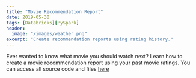 ```yaml
---
title: "Movie Recommendation Report"
date: 2019-05-30
tags: [Databricks][PySpark]
header:
  image: "/images/weather.png"
excerpt: "Create recommendation reports using rating history."
---
```

Ever wanted to know what movie you should watch next? Learn how to create a movie recommendation report using your past movie ratings. You can access all source code and files [here](https://github.com/jckett/Movie-Recommendation)
